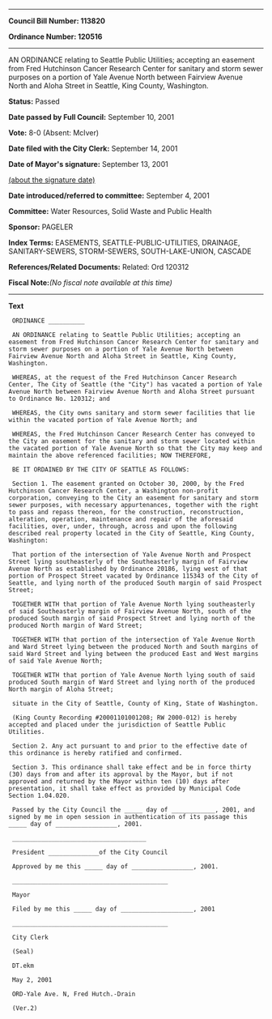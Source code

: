 

********

**Council Bill Number: 113820**
   
**Ordinance Number: 120516**
********

 AN ORDINANCE relating to Seattle Public Utilities; accepting an easement from Fred Hutchinson Cancer Research Center for sanitary and storm sewer purposes on a portion of Yale Avenue North between Fairview Avenue North and Aloha Street in Seattle, King County, Washington.

**Status:** Passed
   
**Date passed by Full Council:** September 10, 2001
   
**Vote:** 8-0 (Absent: McIver)
   
**Date filed with the City Clerk:** September 14, 2001
   
**Date of Mayor's signature:** September 13, 2001
   
[(about the signature date)](/~public/approvaldate.htm)
   
   
   
**Date introduced/referred to committee:** September 4, 2001
   
**Committee:** Water Resources, Solid Waste and Public Health
   
**Sponsor:** PAGELER
   
   
**Index Terms:** EASEMENTS, SEATTLE-PUBLIC-UTILITIES, DRAINAGE, SANITARY-SEWERS, STORM-SEWERS, SOUTH-LAKE-UNION, CASCADE

**References/Related Documents:** Related: Ord 120312

**Fiscal Note:**_(No fiscal note available at this time)_

********

**Text**
   
```
 ORDINANCE __________

 AN ORDINANCE relating to Seattle Public Utilities; accepting an easement from Fred Hutchinson Cancer Research Center for sanitary and storm sewer purposes on a portion of Yale Avenue North between Fairview Avenue North and Aloha Street in Seattle, King County, Washington.

 WHEREAS, at the request of the Fred Hutchinson Cancer Research Center, The City of Seattle (the "City") has vacated a portion of Yale Avenue North between Fairview Avenue North and Aloha Street pursuant to Ordinance No. 120312; and

 WHEREAS, the City owns sanitary and storm sewer facilities that lie within the vacated portion of Yale Avenue North; and

 WHEREAS, the Fred Hutchinson Cancer Research Center has conveyed to the City an easement for the sanitary and storm sewer located within the vacated portion of Yale Avenue North so that the City may keep and maintain the above referenced facilities; NOW THEREFORE,

 BE IT ORDAINED BY THE CITY OF SEATTLE AS FOLLOWS:

 Section 1. The easement granted on October 30, 2000, by the Fred Hutchinson Cancer Research Center, a Washington non-profit corporation, conveying to the City an easement for sanitary and storm sewer purposes, with necessary appurtenances, together with the right to pass and repass thereon, for the construction, reconstruction, alteration, operation, maintenance and repair of the aforesaid facilities, over, under, through, across and upon the following described real property located in the City of Seattle, King County, Washington:

 That portion of the intersection of Yale Avenue North and Prospect Street lying southeasterly of the Southeasterly margin of Fairview Avenue North as established by Ordinance 20186, lying west of that portion of Prospect Street vacated by Ordinance 115343 of the City of Seattle, and lying north of the produced South margin of said Prospect Street;

 TOGETHER WITH that portion of Yale Avenue North lying southeasterly of said Southeasterly margin of Fairview Avenue North, south of the produced South margin of said Prospect Street and lying north of the produced North margin of Ward Street;

 TOGETHER WITH that portion of the intersection of Yale Avenue North and Ward Street lying between the produced North and South margins of said Ward Street and lying between the produced East and West margins of said Yale Avenue North;

 TOGETHER WITH that portion of Yale Avenue North lying south of said produced South margin of Ward Street and lying north of the produced North margin of Aloha Street;

 situate in the City of Seattle, County of King, State of Washington.

 (King County Recording #20001101001208; RW 2000-012) is hereby accepted and placed under the jurisdiction of Seattle Public Utilities.

 Section 2. Any act pursuant to and prior to the effective date of this ordinance is hereby ratified and confirmed.

 Section 3. This ordinance shall take effect and be in force thirty (30) days from and after its approval by the Mayor, but if not approved and returned by the Mayor within ten (10) days after presentation, it shall take effect as provided by Municipal Code Section 1.04.020.

 Passed by the City Council the _____ day of ____________, 2001, and signed by me in open session in authentication of its passage this _____ day of _________________, 2001.

 _____________________________________

 President ______________of the City Council

 Approved by me this _____ day of _________________, 2001.

 ___________________________________________

 Mayor

 Filed by me this _____ day of ____________________, 2001

 ___________________________________________

 City Clerk

 (Seal)

 DT.ekm

 May 2, 2001

 ORD-Yale Ave. N, Fred Hutch.-Drain

 (Ver.2)

```
